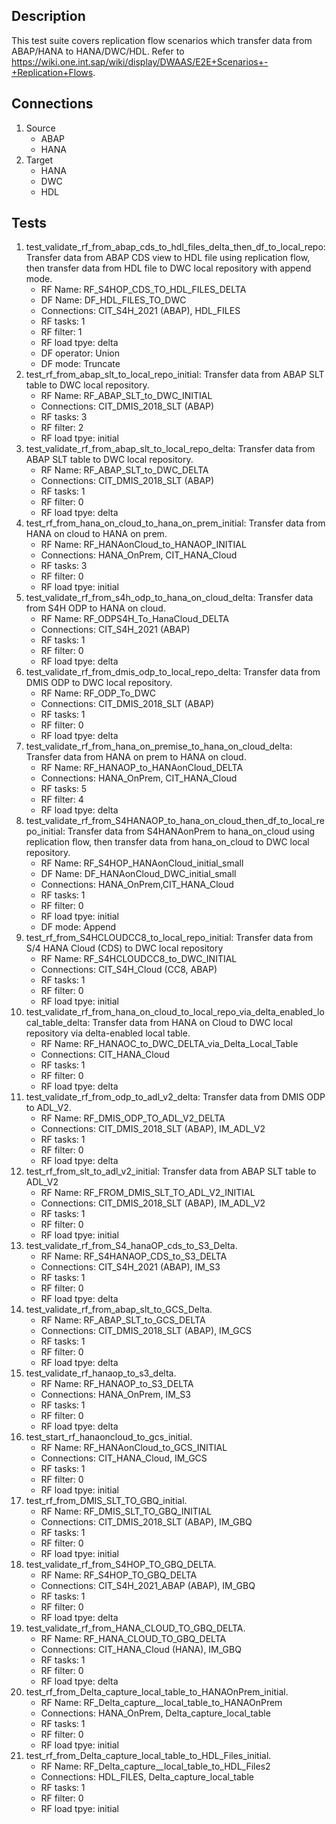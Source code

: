 ## Description
This test suite covers replication flow scenarios which transfer data from ABAP/HANA to HANA/DWC/HDL. Refer to https://wiki.one.int.sap/wiki/display/DWAAS/E2E+Scenarios+-+Replication+Flows.

## Connections
1. Source
    - ABAP
    - HANA
2. Target
    - HANA
    - DWC
    - HDL

## Tests
1. test_validate_rf_from_abap_cds_to_hdl_files_delta_then_df_to_local_repo: Transfer data from ABAP CDS view to HDL file using replication flow, then transfer data from HDL file to DWC local repository with append mode.
    - RF Name: RF_S4HOP_CDS_TO_HDL_FILES_DELTA
    - DF Name: DF_HDL_FILES_TO_DWC
    - Connections: CIT_S4H_2021 (ABAP), HDL_FILES
    - RF tasks: 1
    - RF filter: 1
    - RF load tpye: delta
    - DF operator: Union
    - DF mode: Truncate
2. test_rf_from_abap_slt_to_local_repo_initial: Transfer data from ABAP SLT table to DWC local repository.
    - RF Name: RF_ABAP_SLT_to_DWC_INITIAL
    - Connections: CIT_DMIS_2018_SLT (ABAP)
    - RF tasks: 3
    - RF filter: 2
    - RF load tpye: initial
3. test_validate_rf_from_abap_slt_to_local_repo_delta: Transfer data from ABAP SLT table to DWC local repository.
    - RF Name: RF_ABAP_SLT_to_DWC_DELTA
    - Connections: CIT_DMIS_2018_SLT (ABAP)
    - RF tasks: 1
    - RF filter: 0
    - RF load tpye: delta
4. test_rf_from_hana_on_cloud_to_hana_on_prem_initial: Transfer data from HANA on cloud to HANA on prem.
    - RF Name: RF_HANAonCloud_to_HANAOP_INITIAL
    - Connections: HANA_OnPrem, CIT_HANA_Cloud
    - RF tasks: 3
    - RF filter: 0
    - RF load tpye: initial
5. test_validate_rf_from_s4h_odp_to_hana_on_cloud_delta: Transfer data from S4H ODP to HANA on cloud.
    - RF Name: RF_ODPS4H_To_HanaCloud_DELTA
    - Connections: CIT_S4H_2021 (ABAP)
    - RF tasks: 1
    - RF filter: 0
    - RF load tpye: delta
6. test_validate_rf_from_dmis_odp_to_local_repo_delta: Transfer data from DMIS ODP to DWC local repository.
    - RF Name: RF_ODP_To_DWC
    - Connections: CIT_DMIS_2018_SLT (ABAP)
    - RF tasks: 1
    - RF filter: 0
    - RF load tpye: delta
7. test_validate_rf_from_hana_on_premise_to_hana_on_cloud_delta: Transfer data from HANA on prem to HANA on cloud.
    - RF Name: RF_HANAOP_to_HANAonCloud_DELTA
    - Connections: HANA_OnPrem, CIT_HANA_Cloud
    - RF tasks: 5
    - RF filter: 4
    - RF load tpye: delta
8. test_validate_rf_from_S4HANAOP_to_hana_on_cloud_then_df_to_local_repo_initial: Transfer data from S4HANAonPrem to hana_on_cloud using replication flow, then transfer data from hana_on_cloud to DWC local repository.
    - RF Name: RF_S4HOP_HANAonCloud_initial_small
    - DF Name: DF_HANAonCloud_DWC_initial_small
    - Connections: HANA_OnPrem,CIT_HANA_Cloud
    - RF tasks: 1
    - RF filter: 0
    - RF load tpye: initial
    - DF mode: Append
9. test_rf_from_S4HCLOUDCC8_to_local_repo_initial: Transfer data from S/4 HANA Cloud (CDS) to DWC local repository
    - RF Name: RF_S4HCLOUDCC8_to_DWC_INITIAL
    - Connections: CIT_S4H_Cloud (CC8, ABAP)
    - RF tasks: 1
    - RF filter: 0
    - RF load tpye: initial
10. test_validate_rf_from_hana_on_cloud_to_local_repo_via_delta_enabled_local_table_delta: Transfer data from HANA on Cloud to DWC local repository via delta-enabled local table.
    - RF Name: RF_HANAOC_to_DWC_DELTA_via_Delta_Local_Table
    - Connections: CIT_HANA_Cloud
    - RF tasks: 1
    - RF filter: 0
    - RF load tpye: delta
11. test_validate_rf_from_odp_to_adl_v2_delta: Transfer data from DMIS ODP to ADL_V2.
    - RF Name: RF_DMIS_ODP_TO_ADL_V2_DELTA
    - Connections: CIT_DMIS_2018_SLT (ABAP), IM_ADL_V2
    - RF tasks: 1
    - RF filter: 0
    - RF load tpye: delta
12. test_rf_from_slt_to_adl_v2_initial: Transfer data from ABAP SLT table to ADL_V2 
    - RF Name: RF_FROM_DMIS_SLT_TO_ADL_V2_INITIAL
    - Connections: CIT_DMIS_2018_SLT (ABAP), IM_ADL_V2
    - RF tasks: 1
    - RF filter: 0
    - RF load tpye: initial
13. test_validate_rf_from_S4_hanaOP_cds_to_S3_Delta.
    - RF Name: RF_S4HANAOP_CDS_to_S3_DELTA
    - Connections: CIT_S4H_2021 (ABAP), IM_S3
    - RF tasks: 1
    - RF filter: 0
    - RF load tpye: delta
14. test_validate_rf_from_abap_slt_to_GCS_Delta.
    - RF Name: RF_ABAP_SLT_to_GCS_DELTA
    - Connections: CIT_DMIS_2018_SLT (ABAP), IM_GCS
    - RF tasks: 1
    - RF filter: 0
    - RF load tpye: delta    
15. test_validate_rf_hanaop_to_s3_delta.
    - RF Name: RF_HANAOP_to_S3_DELTA
    - Connections: HANA_OnPrem, IM_S3
    - RF tasks: 1
    - RF filter: 0
    - RF load tpye: delta
16. test_start_rf_hanaoncloud_to_gcs_initial.
    - RF Name: RF_HANAonCloud_to_GCS_INITIAL
    - Connections: CIT_HANA_Cloud, IM_GCS
    - RF tasks: 1
    - RF filter: 0
    - RF load tpye: initial
17. test_rf_from_DMIS_SLT_TO_GBQ_initial.
    - RF Name: RF_DMIS_SLT_TO_GBQ_INITIAL
    - Connections: CIT_DMIS_2018_SLT (ABAP), IM_GBQ
    - RF tasks: 1
    - RF filter: 0
    - RF load tpye: initial
18. test_validate_rf_from_S4HOP_TO_GBQ_DELTA.
    - RF Name: RF_S4HOP_TO_GBQ_DELTA
    - Connections: CIT_S4H_2021_ABAP (ABAP), IM_GBQ
    - RF tasks: 1
    - RF filter: 0
    - RF load tpye: delta
19. test_validate_rf_from_HANA_CLOUD_TO_GBQ_DELTA.
    - RF Name: RF_HANA_CLOUD_TO_GBQ_DELTA
    - Connections: CIT_HANA_Cloud (HANA), IM_GBQ
    - RF tasks: 1
    - RF filter: 0
    - RF load tpye: delta
20. test_rf_from_Delta_capture_local_table_to_HANAOnPrem_initial.
    - RF Name: RF_Delta_capture__local_table_to_HANAOnPrem
    - Connections: HANA_OnPrem, Delta_capture_local_table
    - RF tasks: 1
    - RF filter: 0
    - RF load tpye: initial
21. test_rf_from_Delta_capture_local_table_to_HDL_Files_initial.
    - RF Name: RF_Delta_capture__local_table_to_HDL_Files2
    - Connections: HDL_FILES, Delta_capture_local_table
    - RF tasks: 1
    - RF filter: 0
    - RF load tpye: initial